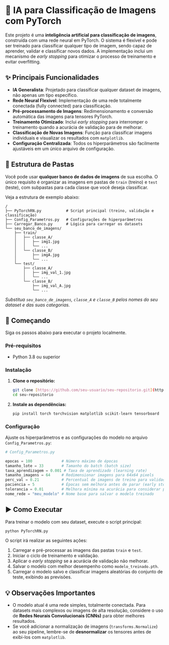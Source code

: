 # 🤖 IA para Classificação de Imagens com PyTorch

Este projeto é uma **inteligência artificial para classificação de imagens**, construída com uma rede neural em PyTorch. O sistema é flexível e pode ser treinado para classificar qualquer tipo de imagem, sendo capaz de aprender, validar e classificar novos dados. A implementação inclui um mecanismo de *early stopping* para otimizar o processo de treinamento e evitar overfitting.

## ✨ Principais Funcionalidades

- **IA Generalista**: Projetado para classificar qualquer dataset de imagens, não apenas um tipo específico.
- **Rede Neural Flexível**: Implementação de uma rede totalmente conectada (fully connected) para classificação.
- **Pré-processamento de Imagens**: Redimensionamento e conversão automática das imagens para tensores PyTorch.
- **Treinamento Otimizado**: Inclui *early stopping* para interromper o treinamento quando a acurácia de validação para de melhorar.
- **Classificação de Novas Imagens**: Função para classificar imagens individuais e visualizar os resultados com `matplotlib`.
- **Configuração Centralizada**: Todos os hiperparâmetros são facilmente ajustáveis em um único arquivo de configuração.

## 📂 Estrutura de Pastas

Você pode usar **qualquer banco de dados de imagens** de sua escolha. O único requisito é organizar as imagens em pastas de `train` (treino) e `test` (teste), com subpastas para cada classe que você deseja classificar.

Veja a estrutura de exemplo abaixo:

```
/
├── PyTorchRN.py           # Script principal (treino, validação e classificação)
├── Config_Parametros.py   # Configurações de hiperparâmetros
├── Carregar_Banco.py      # Lógica para carregar os datasets
└── seu_banco_de_imagens/
    ├── train/
    │   ├── classe_A/
    │   │   ├── img1.jpg
    │   │   └── ...
    │   └── classe_B/
    │       ├── imgA.jpg
    │       └── ...
    └── test/
        ├── classe_A/
        │   ├── img_val_1.jpg
        │   └── ...
        └── classe_B/
            ├── img_val_A.jpg
            └── ...
```
*Substitua `seu_banco_de_imagens`, `classe_A` e `classe_B` pelos nomes do seu dataset e das suas categorias.*

## 🚀 Começando

Siga os passos abaixo para executar o projeto localmente.

### Pré-requisitos

- Python 3.8 ou superior

### Instalação

1.  **Clone o repositório:**
    ```bash
    git clone [https://github.com/seu-usuario/seu-repositorio.git](https://github.com/seu-usuario/seu-repositorio.git)
    cd seu-repositorio
    ```

2.  **Instale as dependências:**
    ```bash
    pip install torch torchvision matplotlib scikit-learn tensorboard
    ```

### Configuração

Ajuste os hiperparâmetros e as configurações do modelo no arquivo `Config_Parametros.py`:

```python
# Config_Parametros.py

epocas = 100             # Número máximo de épocas
tamanho_lote = 33        # Tamanho do batch (batch size)
taxa_aprendizagem = 0.001 # Taxa de aprendizado (learning rate)
tamanho_imagens = 64     # Redimensionar imagens para 64x64 pixels
perc_val = 0.21          # Percentual de imagens de treino para validação interna
paciencia = 5            # Épocas sem melhora antes de parar (early stopping)
tolerancia = 0.01        # Melhora mínima na acurácia para considerar progresso
nome_rede = "meu_modelo" # Nome base para salvar o modelo treinado
```

## ▶️ Como Executar

Para treinar o modelo com seu dataset, execute o script principal:

```bash
python PyTorchRN.py
```

O script irá realizar as seguintes ações:
1.  Carregar e pré-processar as imagens das pastas `train` e `test`.
2.  Iniciar o ciclo de treinamento e validação.
3.  Aplicar o *early stopping* se a acurácia de validação não melhorar.
4.  Salvar o modelo com melhor desempenho como `modelo_treinado.pth`.
5.  Carregar o modelo salvo e classificar imagens aleatórias do conjunto de teste, exibindo as previsões.

## 💡 Observações Importantes

-   O modelo atual é uma rede simples, totalmente conectada. Para datasets mais complexos ou imagens de alta resolução, considere o uso de **Redes Neurais Convolucionais (CNNs)** para obter melhores resultados.
-   Se você adicionar a normalização de imagens (`transforms.Normalize`) ao seu pipeline, lembre-se de **desnormalizar** os tensores antes de exibi-los com `matplotlib`.
